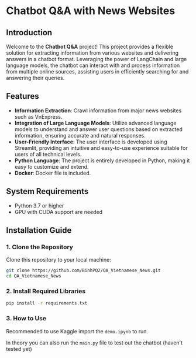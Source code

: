 # Chatbot Q&A with News Websites

## Introduction
Welcome to the **Chatbot Q&A** project! This project provides a flexible solution for extracting information from various websites and delivering answers in a chatbot format. Leveraging the power of LangChain and large language models, the chatbot can interact with and process information from multiple online sources, assisting users in efficiently searching for and answering their queries.

## Features
- **Information Extraction**: Crawl information from major news websites such as VnExpress.
- **Integration of Large Language Models**: Utilize advanced language models to understand and answer user questions based on extracted information, ensuring accurate and natural responses.
- **User-Friendly Interface**: The user interface is developed using Streamlit, providing an intuitive and easy-to-use experience suitable for users of all technical levels.
- **Python Language**: The project is entirely developed in Python, making it easy to customize and extend.
- **Docker**: Docker file is included.

## System Requirements
- Python 3.7 or higher
- GPU with CUDA support are needed

## Installation Guide

### 1. Clone the Repository
Clone this repository to your local machine:

```bash
git clone https://github.com/BinhPQ2/QA_Vietnamese_News.git
cd QA_Vietnamese_News
```
### 2. Install Required Libraries

```bash
pip install -r requirements.txt
```

### 3. How to Use
Recommended to use Kaggle import the `demo.ipynb` to run.

In theory you can also run the `main.py` file to test out the chatbot (haven't tested yet)

